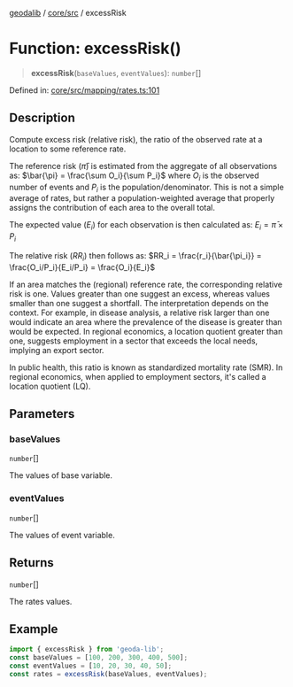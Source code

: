 [geodalib](../../../modules.md) / [core/src](../index.md) / excessRisk

# Function: excessRisk()

> **excessRisk**(`baseValues`, `eventValues`): `number`[]

Defined in: [core/src/mapping/rates.ts:101](https://github.com/GeoDaCenter/geoda-lib/blob/fd732718ef3d9fb5e87d0aa5ef9ee659a7cf3f31/js/packages/core/src/mapping/rates.ts#L101)

## Description
Compute excess risk (relative risk), the ratio of the observed rate at a location to some reference rate.

The reference risk ($\bar{\pi}$) is estimated from the aggregate of all observations as:
$\bar{\pi} = \frac{\sum O_i}{\sum P_i}$
where $O_i$ is the observed number of events and $P_i$ is the population/denominator.
This is not a simple average of rates, but rather a population-weighted average
that properly assigns the contribution of each area to the overall total.

The expected value ($E_i$) for each observation is then calculated as:
$E_i = \bar{\pi} \times P_i$

The relative risk ($RR_i$) then follows as:
$RR_i = \frac{r_i}{\bar{\pi_i}} = \frac{O_i/P_i}{E_i/P_i} = \frac{O_i}{E_i}$

If an area matches the (regional) reference rate, the corresponding relative risk is one. Values greater
than one suggest an excess, whereas values smaller than one suggest a shortfall. The interpretation
depends on the context. For example, in disease analysis, a relative risk larger than one would indicate
an area where the prevalence of the disease is greater than would be expected. In regional economics,
a location quotient greater than one, suggests employment in a sector that exceeds the local needs,
implying an export sector.

In public health, this ratio is known as standardized mortality rate (SMR).
In regional economics, when applied to employment sectors, it's called a location quotient (LQ).

## Parameters

### baseValues

`number`[]

The values of base variable.

### eventValues

`number`[]

The values of event variable.

## Returns

`number`[]

The rates values.

## Example

```ts
import { excessRisk } from 'geoda-lib';
const baseValues = [100, 200, 300, 400, 500];
const eventValues = [10, 20, 30, 40, 50];
const rates = excessRisk(baseValues, eventValues);
```
